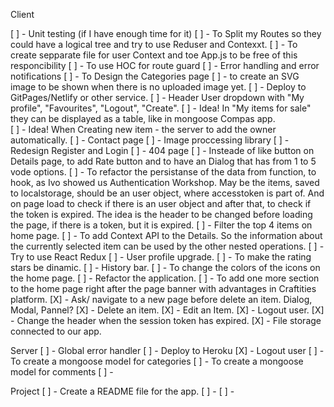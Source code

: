 Client

[ ] - Unit testing (if I have enough time for it)
[ ] - To Split my Routes so they could have a logical tree and try to use Reduser and Contexxt.
[ ] - To create sepparate file for user Context and toe App.js to be free of this responcibility
[ ] - To use HOC for route guard
[ ] - Error handling and error notifications
[ ] - To Design the Categories page
[ ] - to create an SVG image to be shown when there is no uploaded image yet.
[ ] - Deploy to GitPages/Netlify or other service.
[ ] - Header User dropdown with "My profile", "Favourites", "Logout", "Create".
[ ] - Idea! In "My items for sale" they can be displayed as a table, like in mongoose Compas app.  
[ ] - Idea! When Creating new item - the server to add the owner automatically. 
[ ] - Contact page
[ ] - Image proccessing library
[ ] - Redesign Register and Login
[ ] - 404 page
[ ] - Insteade of like button on Details page, to add Rate button and to have an Dialog that has from 1 to 5 vode options. 
[ ] - To refactor the persistanse of the data from function, to hook, as Ivo showed us Authentication Workshop. May be the items, saved to localstorage, should be an user object, where accesstoken is part of. And on page load to check if there is an user object and after that, to check if the token is expired. The idea is the header to be changed before loading the page, if there is a token, but it is expired. 
[ ] - Filter the top 4 items on home page. 
[ ] - To add Context API to the Details. So the information about the currently selected item can be used by the other nested operations. 
[ ] - Try to use React Redux
[ ] - User profile upgrade.
[ ] - To make the rating stars be dinamic.
[ ] - History bar.
[ ] - To change the colors of the icons on the home page. 
[ ] - Refactor the application.
[ ] - To add one more section to the home page right after the page banner with advantages in Craftities platform.
[X] - Ask/ navigate to a new page before delete an item. Dialog, Modal, Pannel?
[X] - Delete an item.
[X] - Edit an Item.
[X] - Logout user.
[X] - Change the header when the session token has expired.
[X] - File storage connected to our app. 



Server
[ ] - Global error handler
[ ] - Deploy to Heroku
[X] - Logout user
[ ] - To create a mongoose model for categories
[ ] - To create a mongoose model for comments
[ ] - 



Project
[ ] - Create a README file for the app.
[ ] - 
[ ] - 